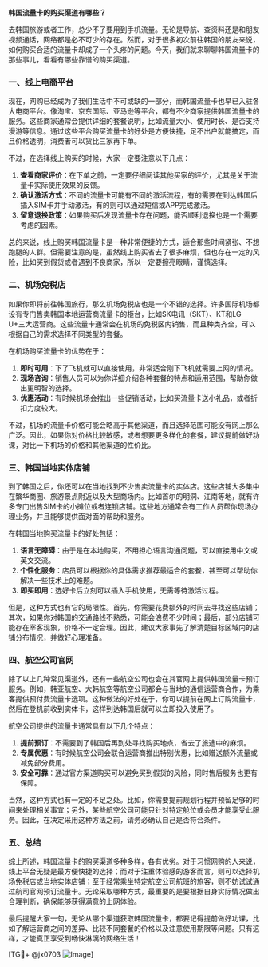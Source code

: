 **韩国流量卡的购买渠道有哪些？**

去韩国旅游或者工作，总少不了要用到手机流量。无论是导航、查资料还是和朋友视频通话，网络都是必不可少的存在。然而，对于很多初次前往韩国的朋友来说，如何购买合适的流量卡却成了一个头疼的问题。今天，我们就来聊聊韩国流量卡的那些事儿，看看有哪些靠谱的购买渠道。

### 一、线上电商平台

现在，网购已经成为了我们生活中不可或缺的一部分，而韩国流量卡也早已入驻各大电商平台。像淘宝、京东国际、亚马逊等平台，都有不少商家提供韩国流量卡的服务。这些商家通常会提供详细的套餐说明，比如流量大小、使用时长、是否支持漫游等信息。通过这些平台购买流量卡的好处是方便快捷，足不出户就能搞定，而且价格透明，消费者可以货比三家再下单。

不过，在选择线上购买的时候，大家一定要注意以下几点：

1. **查看商家评价**：在下单之前，一定要仔细阅读其他买家的评价，尤其是关于流量卡实际使用效果的反馈。
2. **确认激活方式**：不同的流量卡可能有不同的激活流程，有的需要在到达韩国后插入SIM卡并手动激活，有的则可以通过短信或APP完成激活。
3. **留意退换政策**：如果购买后发现流量卡存在问题，能否顺利退换也是一个需要考虑的因素。

总的来说，线上购买韩国流量卡是一种非常便捷的方式，适合那些时间紧张、不想跑腿的人群。但需要注意的是，虽然线上购买省去了很多麻烦，但也存在一定的风险，比如买到假货或者遇到不良商家，所以一定要擦亮眼睛，谨慎选择。

### 二、机场免税店

如果你即将前往韩国旅行，那么机场免税店也是一个不错的选择。许多国际机场都设有专门售卖韩国本地运营商流量卡的柜台，比如SK电讯（SKT）、KT和LG U+三大运营商。这些流量卡通常会在机场的免税区内销售，而且种类齐全，可以根据自己的需求选择不同类型的套餐。

在机场购买流量卡的优势在于：

1. **即时可用**：下了飞机就可以直接使用，非常适合刚下飞机就需要上网的情况。
2. **现场咨询**：销售人员可以为你详细介绍各种套餐的特点和适用范围，帮助你做出更明智的选择。
3. **优惠活动**：有时候机场会推出一些促销活动，比如买流量卡送小礼品，或者折扣力度较大。

不过，机场的流量卡价格可能会略高于其他渠道，而且选择范围可能没有网上那么广泛。因此，如果你对价格比较敏感，或者想要更多样化的套餐，建议提前做好功课，对比一下机场的价格和其他渠道的性价比。

### 三、韩国当地实体店铺

到了韩国之后，你还可以在当地找到不少售卖流量卡的实体店。这些店铺大多集中在繁华商圈、旅游景点附近以及大型商场内。比如首尔的明洞、江南等地，就有许多专门出售SIM卡的小摊位或者连锁店铺。这些地方通常会有工作人员帮你现场办理业务，并且能够提供面对面的帮助和服务。

在韩国当地购买流量卡的好处包括：

1. **语言无障碍**：由于是在本地购买，不用担心语言沟通问题，可以直接用中文或英文交流。
2. **个性化服务**：店员可以根据你的具体需求推荐最适合的套餐，甚至可以帮助你解决一些技术上的难题。
3. **即买即用**：选好卡后立刻可以插入手机使用，无需等待激活过程。

但是，这种方式也有它的局限性。首先，你需要花费额外的时间去寻找这些店铺；其次，如果你对韩国的交通路线不熟悉，可能会浪费不少时间；最后，部分店铺可能存在宰客现象，价格不一定合理。因此，建议大家事先了解清楚目标区域内的店铺分布情况，并做好心理准备。

### 四、航空公司官网

除了以上几种常见渠道外，还有一些航空公司也会在其官网上提供韩国流量卡预订服务。例如，韩亚航空、大韩航空等航空公司都会与当地的通信运营商合作，为乘客提供预付费流量卡选项。这种做法的好处在于，你可以提前在网上订购流量卡，然后在登机前收到实体卡，这样到达韩国后就可以立即投入使用了。

航空公司提供的流量卡通常具有以下几个特点：

1. **提前预订**：不需要到了韩国后再到处寻找购买地点，省去了旅途中的麻烦。
2. **专属优惠**：有时候航空公司会联合运营商推出特别优惠，比如赠送额外流量或减免部分费用。
3. **安全可靠**：通过官方渠道购买可以避免买到假货的风险，同时售后服务也更有保障。

当然，这种方式也有一定的不足之处。比如，你需要提前规划行程并预留足够的时间来处理相关事宜；另外，某些航空公司可能只针对特定舱位或会员才能享受此服务。因此，在决定采用这种方法之前，请务必确认自己是否符合条件。

### 五、总结

综上所述，韩国流量卡的购买渠道多种多样，各有优劣。对于习惯网购的人来说，线上平台无疑是最方便快捷的选择；而对于注重体验感的游客而言，则可以选择机场免税店或当地实体店铺；至于经常乘坐特定航空公司航班的旅客，则不妨试试通过航司官网预订流量卡。无论采取哪种方式，最重要的是要根据自身实际情况做出合理判断，确保能够获得满意的上网体验。

最后提醒大家一句，无论从哪个渠道获取韩国流量卡，都要记得提前做好功课，比如了解运营商之间的差异、比较不同套餐的价格以及注意使用期限等问题。只有这样，才能真正享受到畅快淋漓的网络生活！

[TG💪+ @jx0703 ![Image](https://github.com/user-attachments/assets/dbca1d08-cadb-493c-b0ec-ad6f7a83f270)]